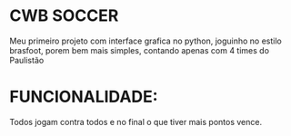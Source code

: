 # CWB SOCCER

Meu primeiro projeto com interface grafica no python, joguinho no estilo brasfoot, 
porem bem mais simples, contando apenas com 4 times do Paulistão

# FUNCIONALIDADE:
Todos jogam contra todos e no final o que tiver mais pontos vence.

